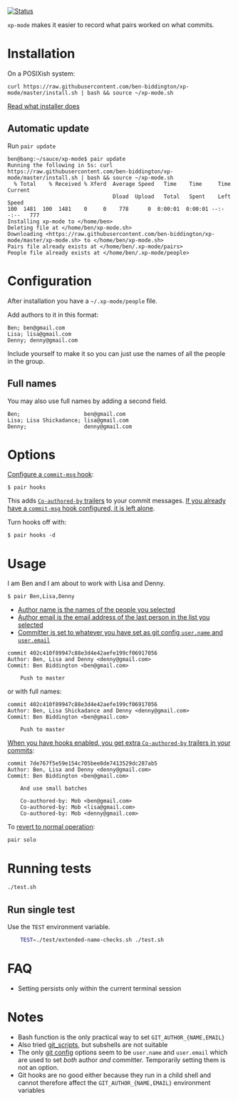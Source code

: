 [![Status](https://api.travis-ci.org/ben-biddington/xp-mode.svg)](https://travis-ci.org/ben-biddington/xp-mode)

`xp-mode` makes it easier to record what pairs worked on what commits.

# Installation

On a POSIXish system:

```
curl https://raw.githubusercontent.com/ben-biddington/xp-mode/master/install.sh | bash && source ~/xp-mode.sh
```

[Read what installer does](/install.sh)

## Automatic update

Run `pair update`

```
ben@bang:~/sauce/xp-mode$ pair update
Running the following in 5s: curl https://raw.githubusercontent.com/ben-biddington/xp-mode/master/install.sh | bash && source ~/xp-mode.sh
  % Total    % Received % Xferd  Average Speed   Time    Time     Time  Current
                                 Dload  Upload   Total   Spent    Left  Speed
100  1481  100  1481    0     0    778      0  0:00:01  0:00:01 --:--:--   777
Installing xp-mode to </home/ben>
Deleting file at </home/ben/xp-mode.sh>
Downloading <https://raw.githubusercontent.com/ben-biddington/xp-mode/master/xp-mode.sh> to </home/ben/xp-mode.sh>
Pairs file already exists at </home/ben/.xp-mode/pairs>
People file already exists at </home/ben/.xp-mode/people>
```

# Configuration

After installation you have a `~/.xp-mode/people` file.

Add authors to it in this format:

```
Ben; ben@gmail.com
Lisa; lisa@gmail.com
Denny; denny@gmail.com
```

Include yourself to make it so you can just use the names of all the people in the group.

## Full names

You may also use full names by adding a second field.

```
Ben;                    ben@gmail.com
Lisa; Lisa Shickadance; lisa@gmail.com
Denny;                  denny@gmail.com
```

# Options

[Configure a `commit-msg` hook](https://github.com/ben-biddington/xp-mode/blob/master/test/installing-hooks-checks.sh):

```
$ pair hooks
```

This adds [`Co-authored-by` trailers](https://blog.github.com/2018-01-29-commit-together-with-co-authors) to your commit messages. [If you already have a `commit-msg` hook configured, it is left alone](https://github.com/ben-biddington/xp-mode/blob/master/test/installing-hooks-checks.sh).

Turn hooks off with:

```
$ pair hooks -d
```

# Usage

I am Ben and I am about to work with Lisa and Denny.

```
$ pair Ben,Lisa,Denny
```

- [Author name is the names of the people you selected](https://github.com/ben-biddington/xp-mode/blob/master/test/select-by-name-checks.sh)
- [Author email is the email address of the last person in the list you selected](https://github.com/ben-biddington/xp-mode/blob/master/test/select-by-name-checks.sh)
- [Committer is set to whatever you have set as git config `user.name` and `user.email`](https://github.com/ben-biddington/xp-mode/blob/master/test/select-by-name-checks.sh)

```
commit 402c410f89947c88e3d4e42aefe199cf06917056
Author: Ben, Lisa and Denny <denny@gmail.com>
Commit: Ben Biddington <ben@gmail.com>

    Push to master
```

or with full names:

```
commit 402c410f89947c88e3d4e42aefe199cf06917056
Author: Ben, Lisa Shickadance and Denny <denny@gmail.com>
Commit: Ben Biddington <ben@gmail.com>

    Push to master
```

[When you have hooks enabled, you get extra `Co-authored-by` trailers in your commits](https://github.com/ben-biddington/xp-mode/blob/master/test/commit-msg-hook-usage-checks.sh):

```
commit 7de767f5e59e154c705bee8de7413529dc287ab5
Author: Ben, Lisa and Denny <denny@gmail.com>
Commit: Ben Biddington <ben@gmail.com>

    And use small batches

    Co-authored-by: Mob <ben@gmail.com>
    Co-authored-by: Mob <lisa@gmail.com>
    Co-authored-by: Mob <denny@gmail.com>

```

To [revert to normal operation](https://github.com/ben-biddington/xp-mode/blob/master/test/select-by-name-checks.sh):

```
pair solo
```

# Running tests

```sh
./test.sh
```

## Run single test

Use the `TEST` environment variable.

```sh
    TEST=./test/extended-name-checks.sh ./test.sh
```

# FAQ

- Setting persists only within the current terminal session

# Notes

- Bash function is the only practical way to set `GIT_AUTHOR_{NAME,EMAIL}`
- Also tried [git_scripts](https://github.com/ben-biddington/git_scripts/tree/f/optional_committer), but subshells are not suitable
- The only [git config](https://www.kernel.org/pub/software/scm/git/docs/git-config.html) options seem to be `user.name` and `user.email` which are used to set _both_ author _and_ committer. Temporarily setting them is not an option.
- Git hooks are no good either because they run in a child shell and cannot therefore affect the `GIT_AUTHOR_{NAME,EMAIL}` environment variables

